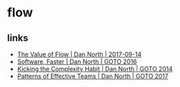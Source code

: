 # flow

## links
* [The Value of Flow | Dan North | 2017-09-14](https://www.youtube.com/watch?v=1aOItUyZ2wQ)
* [Software, Faster | Dan North | GOTO 2016](https://www.youtube.com/watch?v=USc-yLHXNUg)
* [Kicking the Complexity Habit | Dan North | GOTO 2014](https://www.youtube.com/watch?v=XqgwHXsQA1g)
* [Patterns of Effective Teams | Dan North | GOTO 2017](https://www.youtube.com/watch?v=lvs7VEsQzKY)
